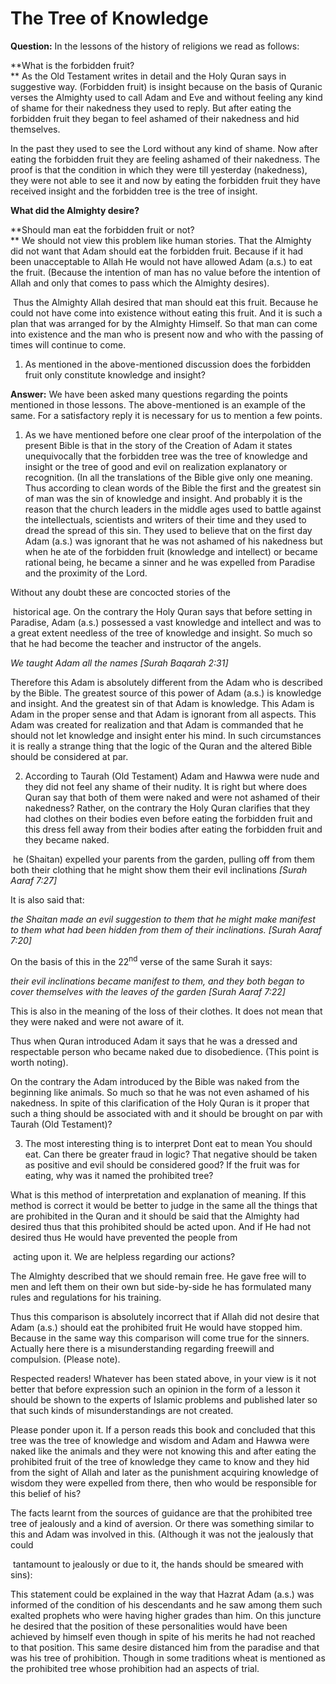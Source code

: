 The Tree of Knowledge
=====================

**Question:** In the lessons of the history of religions we read as
follows:

**What is the forbidden fruit?  
** As the Old Testament writes in detail and the Holy Quran says in
suggestive way. (Forbidden fruit) is insight because on the basis of
Quranic verses the Almighty used to call Adam and Eve and without
feeling any kind of shame for their nakedness they used to reply. But
after eating the forbidden fruit they began to feel ashamed of their
nakedness and hid themselves.

In the past they used to see the Lord without any kind of shame. Now
after eating the forbidden fruit they are feeling ashamed of their
nakedness. The proof is that the condition in which they were till
yesterday (nakedness), they were not able to see it and now by eating
the forbidden fruit they have received insight and the forbidden tree is
the tree of insight.

**What did the Almighty desire?**

**Should man eat the forbidden fruit or not?  
** We should not view this problem like human stories. That the Almighty
did not want that Adam should eat the forbidden fruit. Because if it had
been unacceptable to Allah He would not have allowed Adam (a.s.) to eat
the fruit. (Because the intention of man has no value before the
intention of Allah and only that comes to pass which the Almighty
desires).

 Thus the Almighty Allah desired that man should eat this fruit. Because
he could not have come into existence without eating this fruit. And it
is such a plan that was arranged for by the Almighty Himself. So that
man can come into existence and the man who is present now and who with
the passing of times will continue to come.

1. As mentioned in the above-mentioned discussion does the forbidden
fruit only constitute knowledge and insight?

**Answer:** We have been asked many questions regarding the points
mentioned in those lessons. The above-mentioned is an example of the
same. For a satisfactory reply it is necessary for us to mention a few
points.

1. As we have mentioned before one clear proof of the interpolation of
the present Bible is that in the story of the Creation of Adam it states
unequivocally that the forbidden tree was the tree of knowledge and
insight or the tree of good and evil on realization explanatory or
recognition. (In all the translations of the Bible give only one
meaning. Thus according to clean words of the Bible the first and the
greatest sin of man was the sin of knowledge and insight. And probably
it is the reason that the church leaders in the middle ages used to
battle against the intellectuals, scientists and writers of their time
and they used to dread the spread of this sin. They used to believe that
on the first day Adam (a.s.) was ignorant that he was not ashamed of his
nakedness but when he ate of the forbidden fruit (knowledge and
intellect) or became rational being, he became a sinner and he was
expelled from Paradise and the proximity of the Lord.

Without any doubt these are concocted stories of the

 historical age. On the contrary the Holy Quran says that before setting
in Paradise, Adam (a.s.) possessed a vast knowledge and intellect and
was to a great extent needless of the tree of knowledge and insight. So
much so that he had become the teacher and instructor of the angels.

*We taught Adam all the names [Surah Baqarah 2:31]*

Therefore this Adam is absolutely different from the Adam who is
described by the Bible. The greatest source of this power of Adam (a.s.)
is knowledge and insight. And the greatest sin of that Adam is
knowledge. This Adam is Adam in the proper sense and that Adam is
ignorant from all aspects. This Adam was created for realization and
that Adam is commanded that he should not let knowledge and insight
enter his mind. In such circumstances it is really a strange thing that
the logic of the Quran and the altered Bible should be considered at
par.

2. According to Taurah (Old Testament) Adam and Hawwa were nude and they
did not feel any shame of their nudity. It is right but where does Quran
say that both of them were naked and were not ashamed of their
nakedness? Rather, on the contrary the Holy Quran clarifies that they
had clothes on their bodies even before eating the forbidden fruit and
this dress fell away from their bodies after eating the forbidden fruit
and they became naked.

 he (Shaitan) expelled your parents from the garden, pulling off from
them both their clothing that he might show them their evil inclinations
*[Surah Aaraf 7:27]*

It is also said that:

*the Shaitan made an evil suggestion to them that he might make manifest
to them what had been hidden from them of their inclinations. [Surah
Aaraf 7:20]*

On the basis of this in the 22<sup>nd</sup> verse of the same Surah it
says:

*their evil inclinations became manifest to them, and they both began to
cover themselves with the leaves of the garden [Surah Aaraf 7:22]*

This is also in the meaning of the loss of their clothes. It does not
mean that they were naked and were not aware of it.

Thus when Quran introduced Adam it says that he was a dressed and
respectable person who became naked due to disobedience. (This point is
worth noting).

On the contrary the Adam introduced by the Bible was naked from the
beginning like animals. So much so that he was not even ashamed of his
nakedness. In spite of this clarification of the Holy Quran is it proper
that such a thing should be associated with and it should be brought on
par with Taurah (Old Testament)?

3. The most interesting thing is to interpret Dont eat to mean You
should eat. Can there be greater fraud in logic? That negative should be
taken as positive and evil should be considered good? If the fruit was
for eating, why was it named the prohibited tree?

What is this method of interpretation and explanation of meaning. If
this method is correct it would be better to judge in the same all the
things that are prohibited in the Quran and it should be said that the
Almighty had desired thus that this prohibited should be acted upon. And
if He had not desired thus He would have prevented the people from

 acting upon it. We are helpless regarding our actions?

The Almighty described that we should remain free. He gave free will to
men and left them on their own but side-by-side he has formulated many
rules and regulations for his training.

Thus this comparison is absolutely incorrect that if Allah did not
desire that Adam (a.s.) should eat the prohibited fruit He would have
stopped him. Because in the same way this comparison will come true for
the sinners. Actually here there is a misunderstanding regarding
freewill and compulsion. (Please note).

Respected readers! Whatever has been stated above, in your view is it
not better that before expression such an opinion in the form of a
lesson it should be shown to the experts of Islamic problems and
published later so that such kinds of misunderstandings are not created.

Please ponder upon it. If a person reads this book and concluded that
this tree was the tree of knowledge and wisdom and Adam and Hawwa were
naked like the animals and they were not knowing this and after eating
the prohibited fruit of the tree of knowledge they came to know and they
hid from the sight of Allah and later as the punishment acquiring
knowledge of wisdom they were expelled from there, then who would be
responsible for this belief of his?

The facts learnt from the sources of guidance are that the prohibited
tree tree of jealously and a kind of aversion. Or there was something
similar to this and Adam was involved in this. (Although it was not the
jealously that could

 tantamount to jealously or due to it, the hands should be smeared with
sins):

This statement could be explained in the way that Hazrat Adam (a.s.) was
informed of the condition of his descendants and he saw among them such
exalted prophets who were having higher grades than him. On this
juncture he desired that the position of these personalities would have
been achieved by himself even though in spite of his merits he had not
reached to that position. This same desire distanced him from the
paradise and that was his tree of prohibition. Though in some traditions
wheat is mentioned as the prohibited tree whose prohibition had an
aspects of trial.
